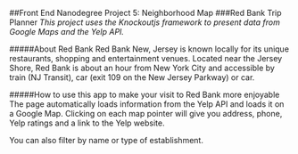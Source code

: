 ##Front End Nanodegree Project 5: Neighborhood Map
###Red Bank Trip Planner
*This project uses the Knockoutjs framework to present data from Google Maps and the Yelp API.*

#####About Red Bank
Red Bank New, Jersey is known locally for its unique restaurants, shopping and entertainment venues.  Located near the Jersey Shore, Red Bank is about an hour from New York City and accessible by train (NJ Transit), car (exit 109 on the New Jersey Parkway) or car.

#####How to use this app to make your visit to Red Bank more enjoyable
The page automatically loads information from the Yelp API and loads it on a Google Map.  Clicking on each map pointer will give you address, phone, Yelp ratings and a link to the Yelp website.

You can also filter by name or type of establishment.